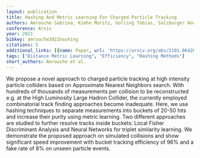 ```yaml
---
layout: publication
title: Hashing And Metric Learning For Charged Particle Tracking
authors: Amrouche Sabrina, Kiehn Moritz, Golling Tobias, Salzburger Andreas
conference: Arxiv
year: 2021
bibkey: amrouche2021hashing
citations: 5
additional_links: [{name: Paper, url: 'https://arxiv.org/abs/2101.06428'}]
tags: ["Distance Metric Learning", "Efficiency", "Hashing Methods"]
short_authors: Amrouche et al.
---
```

We propose a novel approach to charged particle tracking at high intensity
particle colliders based on Approximate Nearest Neighbors search. With hundreds
of thousands of measurements per collision to be reconstructed e.g. at the High
Luminosity Large Hadron Collider, the currently employed combinatorial track
finding approaches become inadequate. Here, we use hashing techniques to
separate measurements into buckets of 20-50 hits and increase their purity
using metric learning. Two different approaches are studied to further resolve
tracks inside buckets: Local Fisher Discriminant Analysis and Neural Networks
for triplet similarity learning. We demonstrate the proposed approach on
simulated collisions and show significant speed improvement with bucket
tracking efficiency of 96% and a fake rate of 8% on unseen particle events.